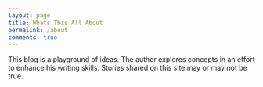 ```yaml
---
layout: page
title: Whats This All About
permalink: /about
comments: true
---
```


<div class="row justify-content-between">
<div class="col-md-8 pr-5">

<p>This blog is a playground of ideas. The author explores concepts in an effort to enhance his writing skills. Stories shared on this site may or may not be true. </p>


</div>

<div class="col-md-4">


</div>
</div>
